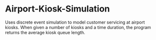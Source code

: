 # Airport-Kiosk-Simulation
Uses discrete event simulation to model customer servicing at airport kiosks. When given a number of kiosks and a time duration, the program returns the average kiosk queue length.
